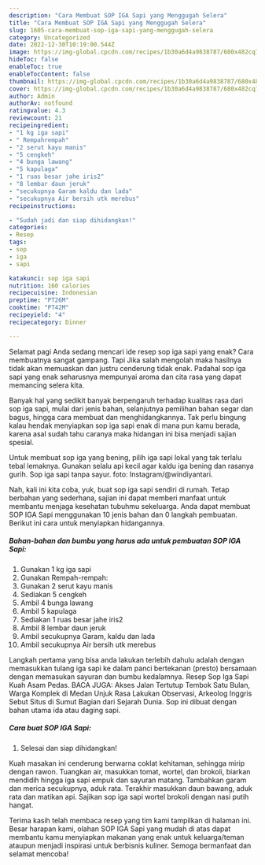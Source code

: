 ```yaml
---
description: "Cara Membuat SOP IGA Sapi yang Menggugah Selera"
title: "Cara Membuat SOP IGA Sapi yang Menggugah Selera"
slug: 1605-cara-membuat-sop-iga-sapi-yang-menggugah-selera
category: Uncategorized
date: 2022-12-30T10:19:00.544Z
image: https://img-global.cpcdn.com/recipes/1b30a6d4a9838787/680x482cq70/sop-iga-sapi-foto-resep-utama.jpg
hideToc: false
enableToc: true
enableTocContent: false
thumbnail: https://img-global.cpcdn.com/recipes/1b30a6d4a9838787/680x482cq70/sop-iga-sapi-foto-resep-utama.jpg
cover: https://img-global.cpcdn.com/recipes/1b30a6d4a9838787/680x482cq70/sop-iga-sapi-foto-resep-utama.jpg
author: Admin
authorAv: notfound
ratingvalue: 4.3
reviewcount: 21
recipeingredient:
- "1 kg iga sapi"
- " Rempahrempah"
- "2 serut kayu manis"
- "5 cengkeh"
- "4 bunga lawang"
- "5 kapulaga"
- "1 ruas besar jahe iris2"
- "8 lembar daun jeruk"
- "secukupnya Garam kaldu dan lada"
- "secukupnya Air bersih utk merebus"
recipeinstructions:

- "Sudah jadi dan siap dihidangkan!"
categories:
- Resep
tags:
- sop
- iga
- sapi

katakunci: sop iga sapi 
nutrition: 160 calories
recipecuisine: Indonesian
preptime: "PT26M"
cooktime: "PT42M"
recipeyield: "4"
recipecategory: Dinner

---
```



Selamat pagi Anda sedang mencari ide resep sop iga sapi yang enak? Cara membuatnya sangat gampang. Tapi Jika salah mengolah maka hasilnya tidak akan memuaskan dan justru cenderung tidak enak. Padahal sop iga sapi yang enak seharusnya mempunyai aroma dan cita rasa yang dapat memancing selera kita.


Banyak hal yang sedikit banyak berpengaruh terhadap kualitas rasa dari sop iga sapi, mulai dari jenis bahan, selanjutnya pemilihan bahan segar dan bagus, hingga cara membuat dan menghidangkannya. Tak perlu bingung kalau hendak menyiapkan sop iga sapi enak di mana pun kamu berada, karena asal sudah tahu caranya maka hidangan ini bisa menjadi sajian spesial.

Untuk membuat sop iga yang bening, pilih iga sapi lokal yang tak terlalu tebal lemaknya. Gunakan selalu api kecil agar kaldu iga bening dan rasanya gurih. Sop iga sapi tanpa sayur. foto: Instagram/@windiyantari.


Nah, kali ini kita coba, yuk, buat sop iga sapi sendiri di rumah. Tetap berbahan yang sederhana, sajian ini dapat memberi manfaat untuk membantu menjaga kesehatan tubuhmu sekeluarga. Anda dapat membuat SOP IGA Sapi menggunakan 10 jenis bahan dan 0 langkah pembuatan. Berikut ini cara untuk menyiapkan hidangannya.

<!--inarticleads1-->

##### Bahan-bahan dan bumbu yang harus ada untuk pembuatan SOP IGA Sapi:

1. Gunakan 1 kg iga sapi
1. Gunakan  Rempah-rempah:
1. Gunakan 2 serut kayu manis
1. Sediakan 5 cengkeh
1. Ambil 4 bunga lawang
1. Ambil 5 kapulaga
1. Sediakan 1 ruas besar jahe iris2
1. Ambil 8 lembar daun jeruk
1. Ambil secukupnya Garam, kaldu dan lada
1. Ambil secukupnya Air bersih utk merebus


Langkah pertama yang bisa anda lakukan terlebih dahulu adalah dengan memasukkan tulang iga sapi ke dalam panci bertekanan (presto) bersamaan dengan memasukan sayuran dan bumbu kedalamnya. Resep Sop Iga Sapi Kuah Asam Pedas. BACA JUGA: Akses Jalan Tertutup Tembok Satu Bulan, Warga Komplek di Medan Unjuk Rasa Lakukan Observasi, Arkeolog Inggris Sebut Situs di Sumut Bagian dari Sejarah Dunia. Sop ini dibuat dengan bahan utama ida atau daging sapi. 

<!--inarticleads2-->

##### Cara buat SOP IGA Sapi:


1. Selesai dan siap dihidangkan!

Kuah masakan ini cenderung berwarna coklat kehitaman, sehingga mirip dengan rawon. Tuangkan air, masukkan tomat, wortel, dan brokoli, biarkan mendidih hingga iga sapi empuk dan sayuran matang. Tambahkan garam dan merica secukupnya, aduk rata. Terakhir masukkan daun bawang, aduk rata dan matikan api. Sajikan sop iga sapi wortel brokoli dengan nasi putih hangat. 

Terima kasih telah membaca resep yang tim kami tampilkan di halaman ini. Besar harapan kami, olahan SOP IGA Sapi yang mudah di atas dapat membantu kamu menyiapkan makanan yang enak untuk keluarga/teman ataupun menjadi inspirasi untuk berbisnis kuliner. Semoga bermanfaat dan selamat mencoba!
